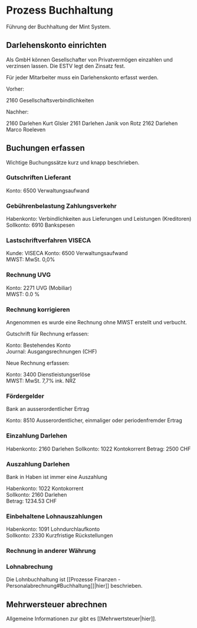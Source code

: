 # Prozess Buchhaltung
Führung der Buchhaltung der Mint System.

## Darlehenskonto einrichten

Als GmbH können Gesellschafter von Privatvermögen einzahlen und verzinsen lassen. Die ESTV legt den Zinsatz fest.

Für jeder Mitarbeiter muss ein Darlehenskonto erfasst werden.

Vorher:

2160 Gesellschaftsverbindlichkeiten

Nachher:

2160 Darlehen Kurt GIsler
2161 Darlehen Janik von Rotz
2162 Darlehen Marco Roeleven

## Buchungen erfassen

Wichtige Buchungssätze kurz und knapp beschrieben.

### Gutschriften Lieferant

Konto: 6500 Verwaltungsaufwand

### Gebührenbelastung Zahlungsverkehr

Habenkonto: Verbindlichkeiten aus Lieferungen und Leistungen (Kreditoren)	
Sollkonto: 6910 Bankspesen

### Lastschriftverfahren VISECA

Kunde: VISECA
Konto: 6500 Verwaltungsaufwand  
MWST: MwSt. 0,0%  

### Rechnung UVG

Konto: 2271 UVG (Mobiliar)  
MWST: 0.0 %

### Rechnung korrigieren

Angenommen es wurde eine Rechnung ohne MWST erstellt und verbucht.

Gutschrift für Rechnung erfassen:

Konto: Bestehendes Konto  
Journal: Ausgangsrechnungen (CHF)

Neue Rechnung erfassen:

Konto: 3400 Dienstleistungserlöse  
MWST: MwSt. 7,7% ink. NRZ

### Fördergelder

Bank an ausserordentlicher Ertrag

Konto: 8510 Ausserordentlicher, einmaliger oder periodenfremder Ertrag

### Einzahlung Darlehen

Habenkonto: 2160 Darlehen
Sollkonto: 1022 Kontokorrent
Betrag: 2500 CHF  

### Auszahlung Darlehen

Bank in Haben ist immer eine Auszahlung

Habenkonto: 1022 Kontokorrent  
Sollkonto: 2160 Darlehen  
Betrag: 1234.53 CHF  

### Einbehaltene Lohnauszahlungen

Habenkonto: 1091 Lohndurchlaufkonto  
Sollkonto: 2330 Kurzfristige Rückstellungen  

### Rechnung in anderer Währung

### Lohnabrechung

Die Lohnbuchhaltung ist [[Prozesse Finanzen - Personalabrechnung#Buchhaltung]]|hier]] beschrieben.

## Mehrwersteuer abrechnen

Allgemeine Informationen zur gibt es [[Mehrwertsteuer|hier]].
